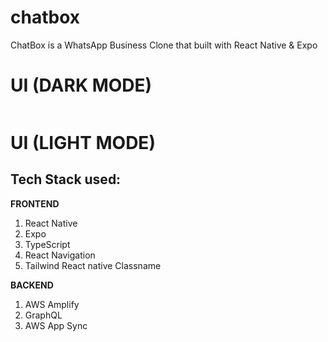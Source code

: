 # chatbox
ChatBox is a WhatsApp Business Clone that built with React Native &amp; Expo

# UI (DARK MODE)
<div style = "display: flex; justify-content: space-around">

</div>

# UI (LIGHT MODE)
<div stye = "display: flex; justify-content: space-around">

</div>

## Tech Stack used:
**FRONTEND**
1. React Native
2. Expo
3. TypeScript
4. React Navigation
5. Tailwind React native Classname

**BACKEND**
1. AWS Amplify
2. GraphQL
3. AWS App Sync
